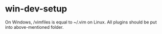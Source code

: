 # win-dev-setup

On Windows, <vim root path>/vimfiles is equal to ~/.vim on Linux.
All plugins should be put into above-mentioned folder.
